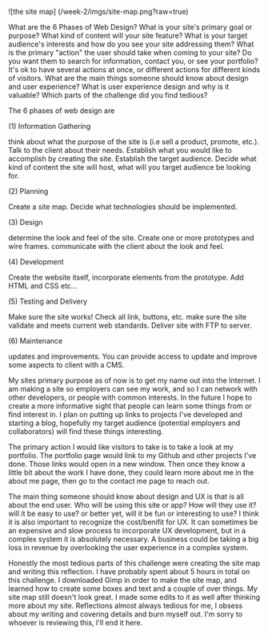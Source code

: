 ![the site map] (/week-2/imgs/site-map.png?raw=true)

What are the 6 Phases of Web Design?
What is your site's primary goal or purpose? What kind of content will your site feature?
What is your target audience's interests and how do you see your site addressing them?
What is the primary "action" the user should take when coming to your site? Do you want them to search for information, contact you, or see your portfolio? It's ok to have several actions at once, or different actions for different kinds of visitors.
What are the main things someone should know about design and user experience?
What is user experience design and why is it valuable?
Which parts of the challenge did you find tedious?

The 6 phases of web design are

(1) Information Gathering

think about what the purpose of the site is (i.e sell a product, promote, etc.). Talk to the client about their needs. Establish what you would like to accomplish by creating the site. Establish the target audience. Decide what kind of content the site will host, what will you target audience be looking for.

(2) Planning

Create a site map. Decide what technologies should be implemented.

(3) Design

determine the look and feel of the site. Create one or more prototypes and wire frames. communicate with the client about the look and feel.

(4) Development

Create the website itself, incorporate elements from the prototype. Add HTML and CSS etc...

(5) Testing and Delivery

Make sure the site works! Check all link, buttons, etc. make sure the site validate and meets current web standards. Deliver site with FTP to server.

(6) Maintenance

updates and improvements. You can provide access to update and improve some aspects to client with a CMS.

My sites primary purpose as of now is to get my name out into the Internet. I am making a site so employers can see my work, and so I can network with other developers, or people with common interests. In the future I hope to create a more informative sight that people can learn some things from or find interest in. I plan on putting up links to projects I've developed and starting a blog, hopefully my target audience (potential employers and collaborators) will find these things interesting.

The primary action I would like visitors to take is to take a look at my portfolio. The portfolio page would link to my Github and other projects I've done. Those links would open in a new window. Then once they know a little bit about the work I have done, they could learn more about me in the about me page, then  go to the contact me page to reach out.

The main thing someone should know about design and UX is that is all about the end user. Who will be using this site or app? How will they use it? will it be easy to use? or better yet, will it be fun or interesting to use? I think it is also important to recognize the cost/benifit for UX. It can sometimes be an expensive and slow process to incorporate UX development, but in a complex system it is absolutely necessary. A business could be taking a big loss in revenue by overlooking the user experience in a complex system.

Honestly the most tedious parts of this challenge were creating the site map and writing this reflection. I have probably spent about 5 hours in total on this challenge. I downloaded Gimp in order to make the site map, and learned how to create some boxes and text and a couple of over things. My site map still doesn't look great. I made some edits to it as well after thinking more about my site. Reflections almost always tedious for me, I obsess about my writing and covering details and burn myself out. I'm sorry to whoever is reviewing this, I'll end it here.

